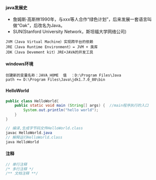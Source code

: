 #### java发展史

-  詹姆斯·高斯林1990年，与xxx等人合作“绿色计划”，后来发展一套语言叫做“Oak”，后改名为Java。
- SUN(Stanford University Network，斯坦福大学网络公司) 

```
JVM（Java Virtual Machine）实现跨平台的依赖
JRE（Java Runtime Environment）= JVM + 类库
JDK（Java Devement kit）JRE+JAVA的开发工具
```

#### windows环境

```
创建新的变量名称：JAVA_HOME  值  ：D:\Program Files\Java
path += D:\Program Files\Java\jdk1.7.0_80\bin

```

#### HelloWorld

```java
public class HelloWorld{
	public static void main (String[] args) {  //main程序执行的入口
		System.out.println("hello world");
	}
}

// 编译,生成字节码文件HelloWorld.class
javac HelloWorld.java
// 解释运行HelloWorld.class
java HelloWorld
```

#### 注释

```java
// 单行注释
/* 多行注释 */
/** 文档注释 **/
```

